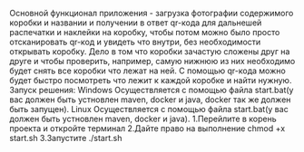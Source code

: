 Основной функционал приложения - загрузка фотографии содержимого коробки и названии и получении в ответ qr-кода для дальнешей распечатки и наклейки на коробку, чтобы потом можно было просто отсканировать qr-код и увидеть что внутри, без необходимости открывать коробку. Дело в том что коробки зачастую сложены друг на друге и чтобы проверить, например, самую нижнюю из них необходимо будет снять все коробки что лежат на ней. С помощью qr-кода можно будет быстро посмотреть что лежит к каждой коробке и найти нужную.
Запуск решения:
Windows
Осуществляется с помощью файла start.bat(у вас должен быть устновлен maven, docker и java, docker так же должен быть запущен).
Linux
Осуществляется с помощью файла start.bat(у вас должен быть устновлен maven, docker и java).
1.Перейлите в корень проекта и откройте терминал
2.Дайте право на выполнение chmod +x start.sh
3.Запустите ./start.sh
